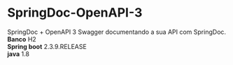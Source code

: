 # SpringDoc-OpenAPI-3<br />
SpringDoc + OpenAPI 3 Swagger documentando a sua API com SpringDoc.<br />
**Banco** H2<br />
**Spring boot** 2.3.9.RELEASE<br />
**java** 1.8<br />


